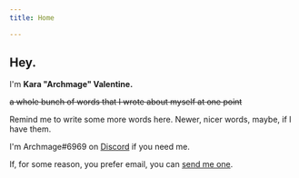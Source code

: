 ```yaml
---
title: Home

---
```

## Hey.

I'm **Kara "Archmage" Valentine.**

~~a whole bunch of words that I wrote about myself at one point~~

Remind me to write some more words here. Newer, nicer words, maybe, if I have them.

I'm Archmage#6969 on [Discord](https://discordapp.com/) if you need me.

If, for some reason, you prefer email, you can [send me one](/contact).